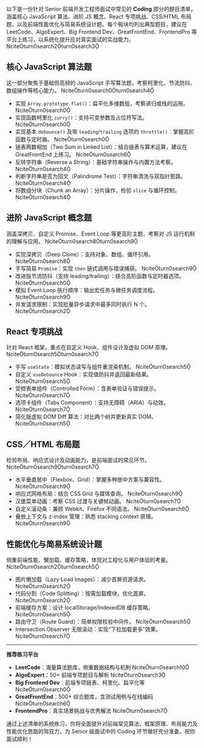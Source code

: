 以下是一份针对 Senior 前端开发工程师面试中常见的 **Coding** 部分的题目清单，涵盖核心 JavaScript 算法、进阶 JS 概念、React 专项挑战、CSS/HTML 布局题，以及前端性能优化与简易系统设计题。每个板块均列出典型题目，建议在 LeetCode、AlgoExpert、Big Frontend Dev、GreatFrontEnd、FrontendPro 等平台上练习，以系统化提升应对真实面试的实战能力。 citeturn0search2turn0search3

## 核心 JavaScript 算法题  
这一部分聚焦于基础但高频的 JavaScript 手写算法题，考察柯里化、节流防抖、数组操作等核心能力。 citeturn0search0turn0search4  
- 实现 `Array.prototype.flat()`：扁平化多维数组，考察递归或栈的运用。 citeturn0search0  
- 实现函数柯里化 `curry()`：支持可变参数及占位符写法。 citeturn0search0  
- 实现基本 `debounce()` 及带 `leading`/`trailing` 选项的 `throttle()`：掌握高阶函数与定时器。 citeturn0search0  
- 链表两数相加（Two Sum in Linked List）：结合链表与算术运算，建议在 GreatFrontEnd 上练习。 citeturn0search6  
- 反转字符串（Reverse a String）：基础字符串操作与内置方法考察。 citeturn0search4  
- 判断字符串是否为回文（Palindrome Test）：字符串清洗与双指针思路。 citeturn0search4  
- 将数组分块（Chunk an Array）：分片操作，检验 `slice` 与循环控制。 citeturn0search4  

## 进阶 JavaScript 概念题  
涵盖深拷贝、自定义 Promise、Event Loop 等更高阶主题，考察对 JS 运行机制的理解与应用。 citeturn0search8turn0search9  
- 实现深拷贝（Deep Clone）：支持对象、数组、循环引用。 citeturn0search8  
- 手写简易 `Promise`：实现 `then` 链式调用与错误捕获。 citeturn0search9  
- 改进版节流防抖（支持 leading/trailing）：结合高阶函数与定时器选项。 citeturn0search0  
- 模拟 Event Loop 执行顺序：输出宏任务与微任务调度流程。 citeturn0search9  
- 并发请求限制：实现批量异步请求中最多同时执行 N 个。 citeturn0search2  

## React 专项挑战  
针对 React 框架，重点在自定义 Hook、组件设计及虚拟 DOM 原理。 citeturn0search5turn0search7  
- 手写 `useState`：模拟状态读写与组件重渲染机制。 citeturn0search5  
- 自定义 `useDebounce` Hook：实现值防抖并返回最新结果。 citeturn0search5  
- 受控表单组件（Controlled Form）：含表单验证与错误提示。 citeturn0search7  
- 选项卡组件（Tabs Component）：支持无障碍（ARIA）与动效。 citeturn0search7  
- 简化版虚拟 DOM Diff 算法：对比两个树并更新真实 DOM。 citeturn0search5  

## CSS／HTML 布局题  
检验布局、响应式设计及动画能力，是前端面试的常见环节。 citeturn0search9turn0search7  
- 水平垂直居中（Flexbox、Grid）：掌握多种居中方案与兼容性。 citeturn0search9  
- 响应式网格布局：结合 CSS Grid 与媒体查询。 citeturn0search9  
- 汉堡菜单动画：考察 CSS 过渡与关键帧动画。 citeturn0search7  
- 自定义滚动条：兼顾 Webkit、Firefox 不同语法。 citeturn0search6  
- 叠放上下文与 z-index 管理：熟悉 stacking context 原理。 citeturn0search9  

## 性能优化与简易系统设计题  
侧重前端性能、懒加载、缓存策略，体现对工程化与用户体验的考量。 citeturn0search2turn0search5  
- 图片懒加载（Lazy Load Images）：减少首屏资源请求。 citeturn0search2  
- 代码分割（Code Splitting）：按需加载模块，优化首屏。 citeturn0search2  
- 前端缓存方案：设计 localStorage/IndexedDB 缓存策略。 citeturn0search5  
- 路由守卫（Route Guard）：简单权限校验中间件。 citeturn0search5  
- Intersection Observer 无限滚动：实现“下拉加载更多”效果。 citeturn0search7  

---

**推荐练习平台**  
- **LeetCode**：海量算法题库，侧重数据结构与机制 citeturn0search10  
- **AlgoExpert**：50+ 前端专项题目与解析 citeturn0search3  
- **Big Frontend Dev**：前端专项链表、柯里化、扁平化等 citeturn0search0  
- **GreatFrontEnd**：500+ 综合题库，含测试用例与在线编码 citeturn0search6  
- **FrontendPro**：真实场景挑战与优秀解法 citeturn0search7  

通过上述清单的系统练习，你将全面提升对前端常见算法、框架原理、布局能力及性能优化思路的驾驭力，为 Senior 级面试中的 Coding 环节做好充分准备。祝你面试顺利！
